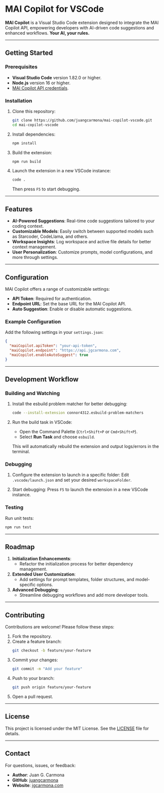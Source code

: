 # MAI Copilot for VSCode

**MAI Copilot** is a Visual Studio Code extension designed to integrate the MAI Copilot API, empowering developers with AI-driven code suggestions and enhanced workflows. **Your AI, your rules.**

---

## Getting Started

### Prerequisites

- **Visual Studio Code** version 1.82.0 or higher.
- **Node.js** version 16 or higher.
- [MAI Copilot API credentials](#configuration).

### Installation

1. Clone this repository:
   ```bash
   git clone https://github.com/juangcarmona/mai-copilot-vscode.git
   cd mai-copilot-vscode
   ```

2. Install dependencies:
   ```bash
   npm install
   ```

3. Build the extension:
   ```bash
   npm run build
   ```

4. Launch the extension in a new VSCode instance:
   ```bash
   code .
   ```
   Then press `F5` to start debugging.

---

## Features

- **AI-Powered Suggestions**: Real-time code suggestions tailored to your coding context.
- **Customizable Models**: Easily switch between supported models such as Starcoder, CodeLlama, and others.
- **Workspace Insights**: Log workspace and active file details for better context management.
- **User Personalization**: Customize prompts, model configurations, and more through settings.

---

## Configuration

MAI Copilot offers a range of customizable settings:

- **API Token**: Required for authentication.
- **Endpoint URL**: Set the base URL for the MAI Copilot API.
- **Auto Suggestion**: Enable or disable automatic suggestions.

### Example Configuration
Add the following settings in your `settings.json`:

```json
{
  "maiCopilot.apiToken": "your-api-token",
  "maiCopilot.endpoint": "https://api.jgcarmona.com",
  "maiCopilot.enableAutoSuggest": true
}
```

---

## Development Workflow

### Building and Watching

1. Install the esbuild problem matcher for better debugging:
   ```bash
   code --install-extension connor4312.esbuild-problem-matchers
   ```

2. Run the build task in VSCode:
   - Open the Command Palette (`Ctrl+Shift+P` or `Cmd+Shift+P`).
   - Select **Run Task** and choose `esbuild`.

   This will automatically rebuild the extension and output logs/errors in the terminal.

### Debugging

1. Configure the extension to launch in a specific folder:
   Edit `.vscode/launch.json` and set your desired `workspaceFolder`.

2. Start debugging:
   Press `F5` to launch the extension in a new VSCode instance.

### Testing

Run unit tests:
```bash
npm run test
```

---

## Roadmap

1. **Initialization Enhancements**:
   - Refactor the initialization process for better dependency management.
2. **Extended User Customization**:
   - Add settings for prompt templates, folder structures, and model-specific options.
3. **Advanced Debugging**:
   - Streamline debugging workflows and add more developer tools.

---

## Contributing

Contributions are welcome! Please follow these steps:

1. Fork the repository.
2. Create a feature branch:
   ```bash
   git checkout -b feature/your-feature
   ```
3. Commit your changes:
   ```bash
   git commit -m "Add your feature"
   ```
4. Push to your branch:
   ```bash
   git push origin feature/your-feature
   ```
5. Open a pull request.

---

## License

This project is licensed under the MIT License. See the [LICENSE](LICENSE) file for details.

---

## Contact

For questions, issues, or feedback:

- **Author**: Juan G. Carmona
- **GitHub**: [juangcarmona](https://github.com/juangcarmona)
- **Website**: [jgcarmona.com](https://jgcarmona.com)
